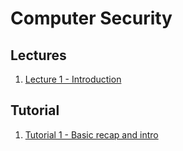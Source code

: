 
# Computer Security

## Lectures

1. [Lecture 1 - Introduction]({{site.baseurl}}/2021-01-12-cs3235-lecture-1)


## Tutorial

1. [Tutorial 1 - Basic recap and intro]({{site.baseurl}}/2021-01-14-cs3235-tutorial-1)